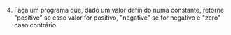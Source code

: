 4. Faça um programa que, dado um valor definido numa constante, retorne "positive" se esse valor for positivo, "negative" se for negativo e "zero" caso contrário.